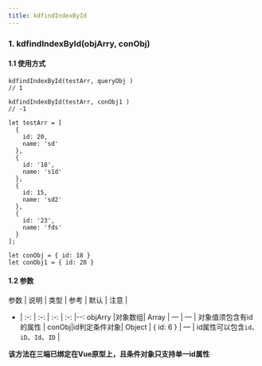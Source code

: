 ```yaml
---
title: kdfindIndexById
---
```


### 1. kdfindIndexById(objArry, conObj)
#### 1.1 使用方式
```
kdfindIndexById(testArr, queryObj ) 
// 1

kdfindIndexById(testArr, conObj1 ) 
// -1

let testArr = [
  {
    id: 20,
    name: 'sd'
  },
  {
    id: '18',
    name: 's1d'
  },
  {
    id: 15,
    name: 'sd2'
  },
  {
    id: '23',
    name: 'fds'
  }
];

let conObj = { id: 18 }
let conObj1 = { id: 28 }
```
#### 1.2 参数
参数 | 说明 | 类型 | 参考 | 默认 | 注意 |
- | :-: | :-: | :-: | :-: |--:
objArry |对象数组| Array | — | — | 对象值须包含有id的属性 |
conObj|id判定条件对象| Object | { id: 6 } | — | id属性可以包含`id`、`iD`、`Id`、`ID` |

**该方法在三端已绑定在Vue原型上，且条件对象只支持单一id属性**



